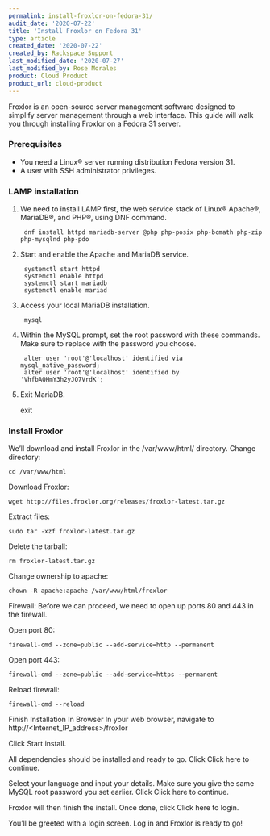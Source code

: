 ```yaml
---
permalink: install-froxlor-on-fedora-31/
audit_date: '2020-07-22'
title: 'Install Froxlor on Fedora 31'
type: article
created_date: '2020-07-22'
created_by: Rackspace Support
last_modified_date: '2020-07-27'
last_modified_by: Rose Morales
product: Cloud Product
product_url: cloud-product
---
```


Froxlor is an open-source server management software designed to simplify server management through a web interface. This guide will walk you through installing Froxlor on a Fedora 31 server.

### Prerequisites

- You need a Linux&reg; server running distribution Fedora version 31.
- A user with SSH administrator privileges.

### LAMP installation

1. We need to install LAMP first, the web service stack of Linux&reg; Apache&reg;, MariaDB&reg;, and PHP&reg;, using DNF command.

        dnf install httpd mariadb-server @php php-posix php-bcmath php-zip php-mysqlnd php-pdo

2. Start and enable the Apache and MariaDB service.

        systemctl start httpd
        systemctl enable httpd
        systemctl start mariadb
        systemctl enable mariad

3. Access your local MariaDB installation.

        mysql

4. Within the MySQL prompt, set the root password with these commands. Make sure to replace <PASSWORD> with the password you choose.

        alter user 'root'@'localhost' identified via mysql_native_password;
        alter user 'root'@'localhost' identified by 'VhfbAQHmY3h2yJQ7VrdK';

5. Exit MariaDB.

    exit

### Install Froxlor

We’ll download and install Froxlor in the /var/www/html/  directory. Change directory:

    cd /var/www/html

Download Froxlor:

    wget http://files.froxlor.org/releases/froxlor-latest.tar.gz

Extract files:

    sudo tar -xzf froxlor-latest.tar.gz

Delete the tarball:

    rm froxlor-latest.tar.gz

Change ownership to apache:

    chown -R apache:apache /var/www/html/froxlor

Firewall: Before we can proceed, we need to open up ports 80 and 443 in the firewall.

Open port 80:

    firewall-cmd --zone=public --add-service=http --permanent

Open port 443:

    firewall-cmd --zone=public --add-service=https --permanent

Reload firewall:

    firewall-cmd --reload

Finish Installation In Browser
In your web browser, navigate to http://<Internet_IP_address>/froxlor

Click Start install.

All dependencies should be installed and ready to go. Click Click here to continue.

Select your language and input your details. Make sure you give the same MySQL root password you set earlier. Click Click here to continue.

Froxlor will then finish the install. Once done, click Click here to login.

You’ll be greeted with a login screen. Log in and Froxlor is ready to go!

